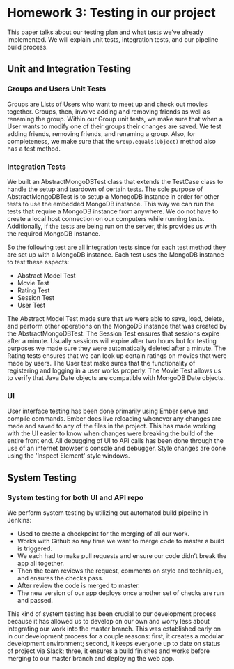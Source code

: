 # Homework 3: Testing in our project

This paper talks about our testing plan and what tests we’ve already implemented. We will explain unit tests, integration tests, and our pipeline build process. 

## Unit and Integration Testing

### Groups and Users Unit Tests
Groups are Lists of Users who want to meet up and check out movies together. Groups, then, involve adding and removing friends as well as renaming the group. Within our Group unit tests, we make sure that when a User wants to modify one of their groups their changes are saved. We test adding friends, removing friends, and renaming a group. Also, for completeness, we make sure that the `Group.equals(Object)` method also has a test method. 

### Integration Tests
We built an AbstractMongoDBTest class that extends the TestCase class to handle the setup and teardown of certain tests. The sole purpose of AbstractMongoDBTest is to setup a MonogoDB instance in order for other tests to use the embedded MongoDB instance. This way we can run the tests that require a MongoDB instance from anywhere. We do not have to create a local host connection on our computers while running tests. Additionally, if the tests are being run on the server, this provides us with the required MongoDB instance.

So the following test are all integration tests since for each test method they are set up with a MongoDB instance. Each test uses the MongoDB instance to test these aspects:

* Abstract Model Test
* Movie Test
* Rating Test
* Session Test
* User Test

The Abstract Model Test made sure that we were able to save, load, delete, and perform other operations on the MongoDB instance that was created by the AbstractMongoDBTest. The Session Test ensures that sessions expire after a minute. Usually sessions will expire after two hours but for testing purposes we made sure they were automatically deleted after a minute. The Rating tests ensures that we can look up certain ratings on movies that were made by users. The User test make sures that the functionality of registering and logging in a user works properly. The Movie Test allows us to verify that Java Date objects are compatible with MongoDB Date objects. 

### UI
User interface testing has been done primarily using Ember serve and compile commands. Ember does live reloading whenever any changes are made and saved to any of the files in the project. This has made working with the UI easier to know when changes were breaking the build of the entire front end. All debugging of UI to API calls has been done through the use of an internet browser's console and debugger. Style changes are done using the 'Inspect Element' style windows.


## System Testing

### System testing for both UI and API repo

We perform system testing by utilizing out automated build pipeline in Jenkins:

* Used to create a checkpoint for the merging of all our work.
* Works with Github so any time we want to merge code to master a build is triggered.
* We each had to make pull requests and ensure our code didn’t break the app all together.
* Then the team reviews the request, comments on style and techniques, and ensures the checks pass. 
* After review the code is merged to master.
* The new version of our app deploys once another set of checks are run and passed.

This kind of system testing has been crucial to our development process because it has allowed us to develop on our own and worry less about integrating our work into the master branch. This was established early on in our development process for a couple reasons: first, it creates a modular development environment; second, it keeps everyone up to date on status of project via Slack; three, it ensures a build finishes and works before merging to our master branch and deploying the web app. 
